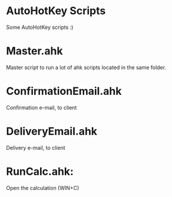 # AutoHotKey Scripts 
Some AutoHotKey scripts :)

# Master.ahk 
Master script to run a lot of ahk scripts located in the same folder.


# ConfirmationEmail.ahk
Confirmation e-mail, to client

# DeliveryEmail.ahk
Delivery e-mail, to client

# RunCalc.ahk: 
Open the calculation (WIN+C)

